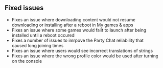 ## Fixed issues
- Fixes an issue where downloading content would not resume downloading or installing after a reboot in My games & apps
- Fixes an issue where some games would failt to launch after being installed until a reboot occured
- Fixes a number of issues to imrpove the Party Chat reliability that caused long joining times
- Fixes an issue where users would see incorrect translations of strings
- Fixes an issue where the wrong profile color would be used after turning on the console